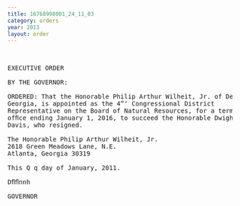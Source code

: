 ```yaml
---
title: 16768998001_24_11_03
category: orders
year: 2011
layout: order
---
```


<pre> 

EXECUTIVE ORDER

BY THE GOVERNOR:

ORDERED: That the Honorable Philip Arthur Wilheit, Jr. of DeKalb County,
Georgia, is appointed as the 4”‘ Congressional District
Representative on the Board of Natural Resources, for a term of
ofﬁce ending January 1, 2016, to succeed the Honorable Dwight J.
Davis, who resigned.

The Honorable Philip Arthur Wilheit, Jr.
2618 Green Meadows Lane, N.E.
Atlanta, Georgia 30319

This Q q day of January, 2011.

Dﬂﬂnnh

GOVERNOR

</pre>
